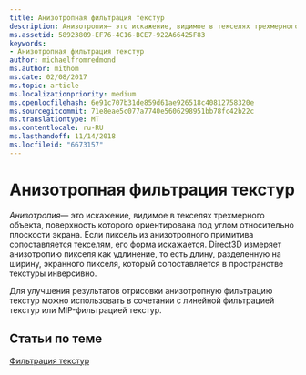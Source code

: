 ```yaml
---
title: Анизотропная фильтрация текстур
description: Анизотропия— это искажение, видимое в текселях трехмерного объекта, поверхность которого ориентирована под углом относительно плоскости экрана. Если пиксель из анизотропного примитива сопоставляется текселям, его форма искажается.
ms.assetid: 58923809-EF76-4C16-BCE7-922A66425F83
keywords:
- Анизотропная фильтрация текстур
author: michaelfromredmond
ms.author: mithom
ms.date: 02/08/2017
ms.topic: article
ms.localizationpriority: medium
ms.openlocfilehash: 6e91c707b31de859d61ae926518c40812758320e
ms.sourcegitcommit: 71e8eae5c077a7740e5606298951bb78fc42b22c
ms.translationtype: MT
ms.contentlocale: ru-RU
ms.lasthandoff: 11/14/2018
ms.locfileid: "6673157"
---
```

# <a name="anisotropic-texture-filtering"></a>Анизотропная фильтрация текстур


*Анизотропия*— это искажение, видимое в текселях трехмерного объекта, поверхность которого ориентирована под углом относительно плоскости экрана. Если пиксель из анизотропного примитива сопоставляется текселям, его форма искажается. Direct3D измеряет анизотропию пикселя как удлинение, то есть длину, разделенную на ширину, экранного пикселя, который сопоставляется в пространстве текстуры инверсивно.

Для улучшения результатов отрисовки анизотропную фильтрацию текстур можно использовать в сочетании с линейной фильтрацией текстур или MIP-фильтрацией текстур.

## <a name="span-idrelated-topicsspanrelated-topics"></a><span id="related-topics"></span>Статьи по теме


[Фильтрация текстур](texture-filtering.md)

 

 




